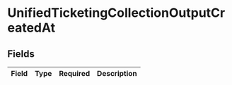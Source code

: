 # UnifiedTicketingCollectionOutputCreatedAt


## Fields

| Field       | Type        | Required    | Description |
| ----------- | ----------- | ----------- | ----------- |